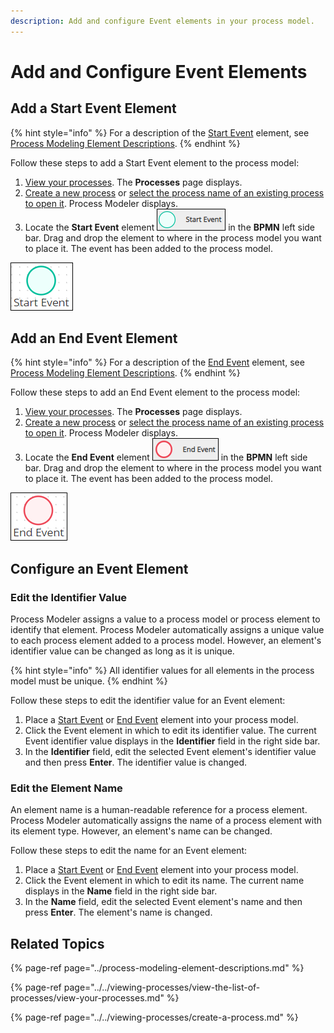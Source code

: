 ```yaml
---
description: Add and configure Event elements in your process model.
---
```


# Add and Configure Event Elements

## Add a Start Event Element

{% hint style="info" %}
For a description of the [Start Event](../process-modeling-element-descriptions.md#start-event) element, see [Process Modeling Element Descriptions](../process-modeling-element-descriptions.md).
{% endhint %}

Follow these steps to add a Start Event element to the process model:

1. [View your processes](https://processmaker.gitbook.io/processmaker-4-community/-LPblkrcFWowWJ6HZdhC/~/drafts/-LRhVZm0ddxDcGGdN5ZN/primary/designing-processes/viewing-processes/view-the-list-of-processes/view-your-processes#view-all-processes). The **Processes** page displays.
2. [Create a new process](../../viewing-processes/create-a-process.md) or [select the process name of an existing process to open it](../../viewing-processes/view-the-list-of-processes/view-your-processes.md#view-all-processes). Process Modeler displays.
3. Locate the **Start Event** element ![](../../../.gitbook/assets/start-event-bpmn-side-bar-process-modeler-processes.png) in the **BPMN** left side bar. Drag and drop the element to where in the process model you want to place it. The event has been added to the process model.

![Start Event element](../../../.gitbook/assets/start-event-process-modeler-processes.png)

## Add an End Event Element

{% hint style="info" %}
For a description of the [End Event](../process-modeling-element-descriptions.md#end-event) element, see [Process Modeling Element Descriptions](../process-modeling-element-descriptions.md).
{% endhint %}

Follow these steps to add an End Event element to the process model:

1. [View your processes](https://processmaker.gitbook.io/processmaker-4-community/-LPblkrcFWowWJ6HZdhC/~/drafts/-LRhVZm0ddxDcGGdN5ZN/primary/designing-processes/viewing-processes/view-the-list-of-processes/view-your-processes#view-all-processes). The **Processes** page displays.
2. [Create a new process](../../viewing-processes/create-a-process.md) or [select the process name of an existing process to open it](../../viewing-processes/view-the-list-of-processes/view-your-processes.md#view-all-processes). Process Modeler displays.
3. Locate the **End Event** element ![](../../../.gitbook/assets/end-event-bpmn-side-bar-process-modeler-processes.png) in the **BPMN** left side bar. Drag and drop the element to where in the process model you want to place it. The event has been added to the process model.

![End Event element](../../../.gitbook/assets/end-event-process-modeler-processes.png)

## Configure an Event Element

### Edit the Identifier Value

Process Modeler assigns a value to a process model or process element to identify that element. Process Modeler automatically assigns a unique value to each process element added to a process model. However, an element's identifier value can be changed as long as it is unique.

{% hint style="info" %}
All identifier values for all elements in the process model must be unique.
{% endhint %}

Follow these steps to edit the identifier value for an Event element:

1. Place a [Start Event](add-and-configure-an-event-element.md#add-a-start-event-element) or [End Event](add-and-configure-an-event-element.md#add-an-end-event-element) element into your process model.
2. Click the Event element in which to edit its identifier value. The current Event identifier value displays in the **Identifier** field in the right side bar.
3. In the **Identifier** field, edit the selected Event element's identifier value and then press **Enter**. The identifier value is changed.

### Edit the Element Name

An element name is a human-readable reference for a process element. Process Modeler automatically assigns the name of a process element with its element type. However, an element's name can be changed.

Follow these steps to edit the name for an Event element:

1. Place a [Start Event](add-and-configure-an-event-element.md#add-a-start-event-element) or [End Event](add-and-configure-an-event-element.md#add-an-end-event-element) element into your process model.
2. Click the Event element in which to edit its name. The current name displays in the **Name** field in the right side bar.
3. In the **Name** field, edit the selected Event element's name and then press **Enter**. The element's name is changed.

## Related Topics

{% page-ref page="../process-modeling-element-descriptions.md" %}

{% page-ref page="../../viewing-processes/view-the-list-of-processes/view-your-processes.md" %}

{% page-ref page="../../viewing-processes/create-a-process.md" %}

